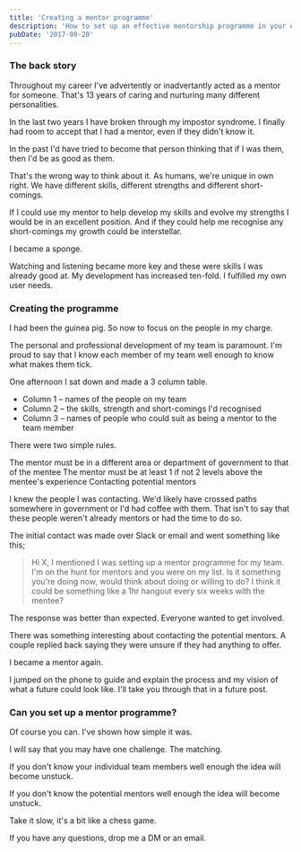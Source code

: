 ```yaml
---
title: 'Creating a mentor programme'
description: 'How to set up an effective mentorship programme in your organisation.'
pubDate: '2017-09-20'
---
```


### The back story

Throughout my career I've advertently or inadvertantly acted as a mentor for someone. That's 13 years of caring and nurturing many different personalities.

In the last two years I have broken through my impostor syndrome. I finally had room to accept that I had a mentor, even if they didn't know it.

In the past I'd have tried to become that person thinking that if I was them, then I'd be as good as them.

That's the wrong way to think about it. As humans, we're unique in own right. We have different skills, different strengths and different short-comings.

If I could use my mentor to help develop my skills and evolve my strengths I would be in an excellent position. And if they could help me recognise any short-comings my growth could be interstellar.

I became a sponge.

Watching and listening became more key and these were skills I was already good at. My development has increased ten-fold. I fulfilled my own user needs.

### Creating the programme

I had been the guinea pig. So now to focus on the people in my charge.

The personal and professional development of my team is paramount. I'm proud to say that I know each member of my team well enough to know what makes them tick.

One afternoon I sat down and made a 3 column table.

* Column 1 – names of the people on my team
* Column 2 – the skills, strength and short-comings I'd recognised
* Column 3 – names of people who could suit as being a mentor to the team member

There were two simple rules.

The mentor must be in a different area or department of government to that of the mentee
The mentor must be at least 1 if not 2 levels above the mentee's experience
Contacting potential mentors

I knew the people I was contacting. We'd likely have crossed paths somewhere in government or I'd had coffee with them. That isn't to say that these people weren't already mentors or had the time to do so.

The initial contact was made over Slack or email and went something like this;

> Hi X, I mentioned I was setting up a mentor programme for my team. I'm on the hunt for mentors and you were on my list. Is it something you're doing now, would think about doing or willing to do? I think it could be something like a 1hr hangout every six weeks with the mentee?

The response was better than expected. Everyone wanted to get involved.

There was something interesting about contacting the potential mentors. A couple replied back saying they were unsure if they had anything to offer.

I became a mentor again.

I jumped on the phone to guide and explain the process and my vision of what a future could look like. I'll take you through that in a future post.

### Can you set up a mentor programme?

Of course you can. I've shown how simple it was.

I will say that you may have one challenge. The matching.

If you don't know your individual team members well enough the idea will become unstuck.

If you don't know the potential mentors well enough the idea will become unstuck.

Take it slow, it's a bit like a chess game.

If you have any questions, drop me a DM or an email.
